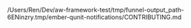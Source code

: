 /Users/Ren/Dev/aw-framework-test/tmp/funnel-output_path-6ENinzry.tmp/ember-qunit-notifications/CONTRIBUTING.md